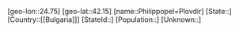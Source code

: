 ﻿---
location: [42.15,24.75]
type: City
tags:
- geo/City


SpocWebEntityId: 33353
isDeleted: false
confidential: public

---
[geo-lon::24.75]
[geo-lat::42.15]
[name::Philippopel=Plovdir]
[State::]
[Country::[[Bulgaria]]]
[StateId::]
[Population::]
[Unknown::]

